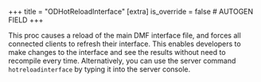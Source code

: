 +++
title = "ODHotReloadInterface"
[extra]
is_override = false # AUTOGEN FIELD
+++

This proc causes a reload of the main DMF interface file, and forces all connected clients to refresh their interface. This enables developers to make changes to the interface and see the results without need to recompile every time.
Alternatively, you can use the server command `hotreloadinterface` by typing it into the server console.
